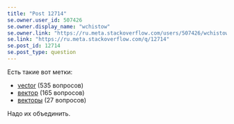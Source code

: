 ```yaml
---
title: "Post 12714"
se.owner.user_id: 507426
se.owner.display_name: "wchistow"
se.owner.link: "https://ru.meta.stackoverflow.com/users/507426/wchistow"
se.link: "https://ru.meta.stackoverflow.com/q/12714"
se.post_id: 12714
se.post_type: question
---
```

<p>Есть такие вот метки:</p>
<ul>
<li><a href="https://ru.stackoverflow.com/questions/tagged/vector" class="post-tag" title="показать вопросы с меткой [vector]" aria-label="показать вопросы с меткой [vector]" rel="tag" aria-labelledby="tag-vector-tooltip-container">vector</a> (535 вопросов)</li>
<li><a href="https://ru.stackoverflow.com/questions/tagged/%d0%b2%d0%b5%d0%ba%d1%82%d0%be%d1%80" class="post-tag" title="показать вопросы с меткой [вектор]" aria-label="показать вопросы с меткой [вектор]" rel="tag" aria-labelledby="tag-вектор-tooltip-container">вектор</a> (165 вопросов)</li>
<li><a href="https://ru.stackoverflow.com/questions/tagged/%d0%b2%d0%b5%d0%ba%d1%82%d0%be%d1%80%d1%8b" class="post-tag" title="показать вопросы с меткой [векторы]" aria-label="показать вопросы с меткой [векторы]" rel="tag" aria-labelledby="tag-векторы-tooltip-container">векторы</a> (27 вопросов)</li>
</ul>
<p>Надо их объединить.</p>
